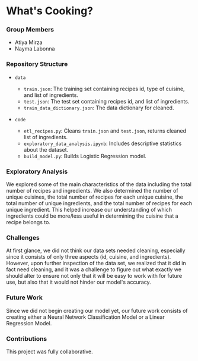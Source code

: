 # What's Cooking?

### Group Members
- Atiya Mirza
- Nayma Labonna

### Repository Structure
- `data`
  - `train.json`: The training set containing recipes id, type of cuisine, and list of ingredients.
  - `test.json`: The test set containing recipes id, and list of ingredients.
  - `train_data_dictionary.json`: The data dictionary for cleaned.

- `code`
  - `etl_recipes.py`: Cleans `train.json` and `test.json`, returns cleaned list of ingredients.
  - `exploratory_data_analysis.ipynb`: Includes descriptive statistics about the dataset.
  - `build_model.py`: Builds Logistic Regression model.

### Exploratory Analysis
We explored some of the main characteristics of the data including the total number of recipes and ingredients. We also determined the number of unique cuisines, the total number of recipes for each unique cuisine, the total number of unique ingredients, and the total number of recipes for each unique ingredient. This helped increase our understanding of which ingredients could be more/less useful in determining the cuisine that a recipe belongs to. 

### Challenges
At first glance, we did not think our data sets needed cleaning, especially since it consists of only three aspects (id, cuisine, and ingredients). However, upon further inspection of the data set, we realized that it did in fact need cleaning, and it was a challenge to figure out what exactly we should alter to ensure not only that it will be easy to work with for future use, but also that it would not hinder our model's accuracy. 

### Future Work
Since we did not begin creating our model yet, our future work consists of creating either a Neural Network Classification Model or a Linear Regression Model.

### Contributions
This project was fully collaborative. 
